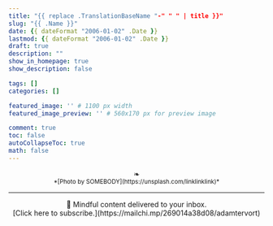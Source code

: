 ```yaml
---
title: "{{ replace .TranslationBaseName "-" " " | title }}"
slug: "{{ .Name }}"
date: {{ dateFormat "2006-01-02" .Date }}
lastmod: {{ dateFormat "2006-01-02" .Date }}
draft: true
description: ""
show_in_homepage: true
show_description: false

tags: []
categories: []

featured_image: '' # 1100 px width
featured_image_preview: '' # 560x170 px for preview image

comment: true
toc: false
autoCollapseToc: true
math: false
---
```




<!--more-->

<center>❧</center>
<center><small> *[Photo by SOMEBODY](https://unsplash.com/linklinklink)* </small>

---
<center>
📨 Mindful content delivered to your inbox. <br>[Click here to subscribe.](https://mailchi.mp/269014a38d08/adamtervort)</center>